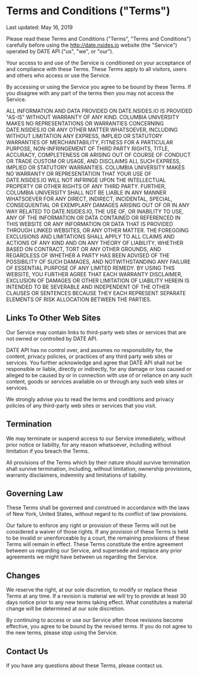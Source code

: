 Terms and Conditions ("Terms")
==============================

Last updated: May 16, 2019

Please read these Terms and Conditions ("Terms", "Terms and Conditions")
carefully before using the http://date.nsides.io website (the "Service")
operated by DATE API ("us", "we", or "our").

Your access to and use of the Service is conditioned on your acceptance of and
compliance with these Terms. These Terms apply to all visitors, users and
others who access or use the Service.

By accessing or using the Service you agree to be bound by these Terms. If you
disagree with any part of the terms then you may not access the Service.

ALL INFORMATION AND DATA PROVIDED ON DATE.NSIDES.IO IS PROVIDED "AS-IS" WITHOUT WARRANTY OF ANY KIND. COLUMBIA UNIVERSITY MAKES NO REPRESENTATIONS OR WARRANTIES CONCERNING DATE.NSIDES.IO OR ANY OTHER MATTER WHATSOEVER, INCLUDING WITHOUT LIMITATION ANY EXPRESS, IMPLIED OR STATUTORY WARRANTIES OF MERCHANTABILITY, FITNESS FOR A PARTICULAR PURPOSE, NON-INFRINGEMENT OF THIRD PARTY RIGHTS, TITLE, ACCURACY, COMPLETENESS OR ARISING OUT OF COURSE OF CONDUCT OR TRADE CUSTOM OR USAGE, AND DISCLAIMS ALL SUCH EXPRESS, IMPLIED OR STATUTORY WARRANTIES. COLUMBIA UNIVERSITY MAKES NO WARRANTY OR REPRESENTATION THAT YOUR USE OF DATE.NSIDES.IO WILL NOT INFRINGE UPON THE INTELLECTUAL PROPERTY OR OTHER RIGHTS OF ANY THIRD PARTY. FURTHER, COLUMBIA UNIVERSITY SHALL NOT BE LIABLE IN ANY MANNER WHATSOEVER FOR ANY DIRECT, INDIRECT, INCIDENTAL, SPECIAL, CONSEQUENTIAL OR EXEMPLARY DAMAGES ARISING OUT OF OR IN ANY WAY RELATED TO DATE.NSIDES.IO, THE USE OF, OR INABILITY TO USE, ANY OF THE INFORMATION OR DATA CONTAINED OR REFERENCED IN THIS WEBSITE OR ANY INFORMATION OR DATA THAT IS PROVIDED THROUGH LINKED WEBSITES, OR ANY OTHER MATTER. THE FOREGOING EXCLUSIONS AND LIMITATIONS SHALL APPLY TO ALL CLAIMS AND ACTIONS OF ANY KIND AND ON ANY THEORY OF LIABILITY, WHETHER BASED ON CONTRACT, TORT OR ANY OTHER GROUNDS, AND REGARDLESS OF WHETHER A PARTY HAS BEEN ADVISED OF THE POSSIBILITY OF SUCH DAMAGES, AND NOTWITHSTANDING ANY FAILURE OF ESSENTIAL PURPOSE OF ANY LIMITED REMEDY. BY USING THIS WEBSITE, YOU FURTHER AGREE THAT EACH WARRANTY DISCLAIMER, EXCLUSION OF DAMAGES OR OTHER LIMITATION OF LIABILITY HEREIN IS INTENDED TO BE SEVERABLE AND INDEPENDENT OF THE OTHER CLAUSES OR SENTENCES BECAUSE THEY EACH REPRESENT SEPARATE ELEMENTS OF RISK ALLOCATION BETWEEN THE PARTIES.

Links To Other Web Sites
------------------------

Our Service may contain links to third-party web sites or services that are
not owned or controlled by DATE API.

DATE API has no control over, and assumes no responsibility for, the content,
privacy policies, or practices of any third party web sites or services. You
further acknowledge and agree that DATE API shall not be responsible or
liable, directly or indirectly, for any damage or loss caused or alleged to be
caused by or in connection with use of or reliance on any such content, goods
or services available on or through any such web sites or services.

We strongly advise you to read the terms and conditions and privacy policies
of any third-party web sites or services that you visit.

Termination
-----------

We may terminate or suspend access to our Service immediately, without prior
notice or liability, for any reason whatsoever, including without limitation
if you breach the Terms.

All provisions of the Terms which by their nature should survive termination
shall survive termination, including, without limitation, ownership
provisions, warranty disclaimers, indemnity and limitations of liability.

Governing Law
-------------

These Terms shall be governed and construed in accordance with the laws of New
York, United States, without regard to its conflict of law provisions.

Our failure to enforce any right or provision of these Terms will not be
considered a waiver of those rights. If any provision of these Terms is held
to be invalid or unenforceable by a court, the remaining provisions of these
Terms will remain in effect. These Terms constitute the entire agreement
between us regarding our Service, and supersede and replace any prior
agreements we might have between us regarding the Service.

Changes
-------

We reserve the right, at our sole discretion, to modify or replace these Terms
at any time. If a revision is material we will try to provide at least 30 days
notice prior to any new terms taking effect. What constitutes a material
change will be determined at our sole discretion.

By continuing to access or use our Service after those revisions become
effective, you agree to be bound by the revised terms. If you do not agree to
the new terms, please stop using the Service.

Contact Us
----------

If you have any questions about these Terms, please contact us.

